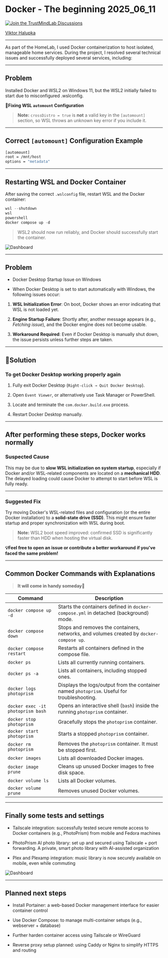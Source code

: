 # Docker - The beginning 2025_06_11

[![Join the TrustMindLab Discussions](https://img.shields.io/badge/💬_Join-TrustMindLab-blueviolet)](https://github.com/goAuD/MyHomeLab/discussions/1)
<div class="badge-base LI-profile-badge" data-locale="hu_HU" data-size="medium" data-theme="light" data-type="VERTICAL" data-vanity="viktor-halupka-weiz" data-version="v1"><a class="badge-base__link LI-simple-link" href="https://at.linkedin.com/in/viktor-halupka-weiz?trk=profile-badge">Viktor Halupka</a></div>

---

As part of the HomeLab, I used Docker containerization to host isolated, manageable home services. During the project, I resolved several technical issues and successfully deployed several services, including:

---

## Problem

Installed Docker and WSL2 on Windows 11, but the WSL2 initially failed to start due to misconfigured .wslconfig.

**🔨Fixing WSL `automount` Configuration**

> **Note:** `crossDistro = true` is **not** a valid key in the `[automount]` section, so WSL throws an unknown key error if you include it.

---

## Correct `[automount]` Configuration Example

```bash
[automount]
root = /mnt/host
options = "metadata"
```
---

## Restarting WSL and Docker Container

After saving the correct `.wslconfig` file, restart WSL and the Docker container:

```powershell
wsl --shutdown
wsl
powershell
docker compose up -d
```

> WSL2 should now run reliably, and Docker should successfully start the container.

![Dashboard](TrustMindLab/assets/img/Docker.png)

---

## Problem

- Docker Desktop Startup Issue on Windows

- When Docker Desktop is set to start automatically with Windows, the following issues occur:

1. **WSL Initialization Error**: On boot, Docker shows an error indicating that WSL is not loaded yet.

2. **Engine Startup Failure**: Shortly after, another message appears (e.g., *Fetching issue*), and the Docker engine does not become usable.

3. **Workaround Required**: Even if Docker Desktop is manually shut down, the issue persists unless further steps are taken.

---

## 🔨Solution

### To get Docker Desktop working properly again

1. Fully exit Docker Desktop (`Right-click → Quit Docker Desktop`).

2. Open `Event Viewer`, or alternatively use Task Manager or PowerShell.

3. Locate and terminate the `com.docker.build.exe` process.

4. Restart Docker Desktop manually.

---

## After performing these steps, Docker works normally

### Suspected Cause

This may be due to **slow WSL initialization on system startup**, especially if Docker and/or WSL-related components are located on a **mechanical HDD**. The delayed loading could cause Docker to attempt to start before WSL is fully ready.

---

### Suggested Fix

Try moving Docker's WSL-related files and configuration (or the entire Docker installation) to a **solid-state drive (SSD)**. This might ensure faster startup and proper synchronization with WSL during boot.

> **Note:** WSL2 boot speed improved: confirmed SSD is significantly faster than HDD when hosting the virtual disk.

**💡Feel free to open an issue or contribute a better workaround if you've faced the same problem!**

---

## Common Docker Commands with Explanations

> **It will come in handy someday🙂**

| Command                           | Description                                                                                 |
| --------------------------------- | ------------------------------------------------------------------------------------------- |
| `docker compose up -d`            | Starts the containers defined in `docker-compose.yml` in detached (background) mode.        |
| `docker compose down`             | Stops and removes the containers, networks, and volumes created by `docker-compose up`.     |
| `docker compose restart`          | Restarts all containers defined in the compose file.                                        |
| `docker ps`                       | Lists all currently running containers.                                                     |
| `docker ps -a`                    | Lists all containers, including stopped ones.                                               |
| `docker logs photoprism`          | Displays the logs/output from the container named `photoprism`. Useful for troubleshooting. |
| `docker exec -it photoprism bash` | Opens an interactive shell (`bash`) inside the running `photoprism` container.              |
| `docker stop photoprism`          | Gracefully stops the `photoprism` container.                                                |
| `docker start photoprism`         | Starts a stopped `photoprism` container.                                                    |
| `docker rm photoprism`            | Removes the `photoprism` container. It must be stopped first.                               |
| `docker images`                   | Lists all downloaded Docker images.                                                         |
| `docker image prune`              | Cleans up unused Docker images to free disk space.                                          |
| `docker volume ls`                | Lists all Docker volumes.                                                                   |
| `docker volume prune`             | Removes unused Docker volumes.                                                              |

---

## Finally some tests and settings

- Tailscale integration: successfully tested secure remote access to Docker containers (e.g., PhotoPrism) from mobile and Fedora machines

- PhotoPrism AI photo library: set up and secured using Tailscale + port forwarding. A private, smart photo library with AI-assisted organization

- Plex and Plexamp integration: music library is now securely available on mobile, even while commuting

![Dashboard](TrustMindLab/assets/img/PhotoPrism.png)

---

## Planned next steps

- Install Portainer: a web-based Docker management interface for easier container control

- Use Docker Compose: to manage multi-container setups (e.g., webserver + database)

- Further harden container access using Tailscale or WireGuard

- Reverse proxy setup planned: using Caddy or Nginx to simplify HTTPS and routing
